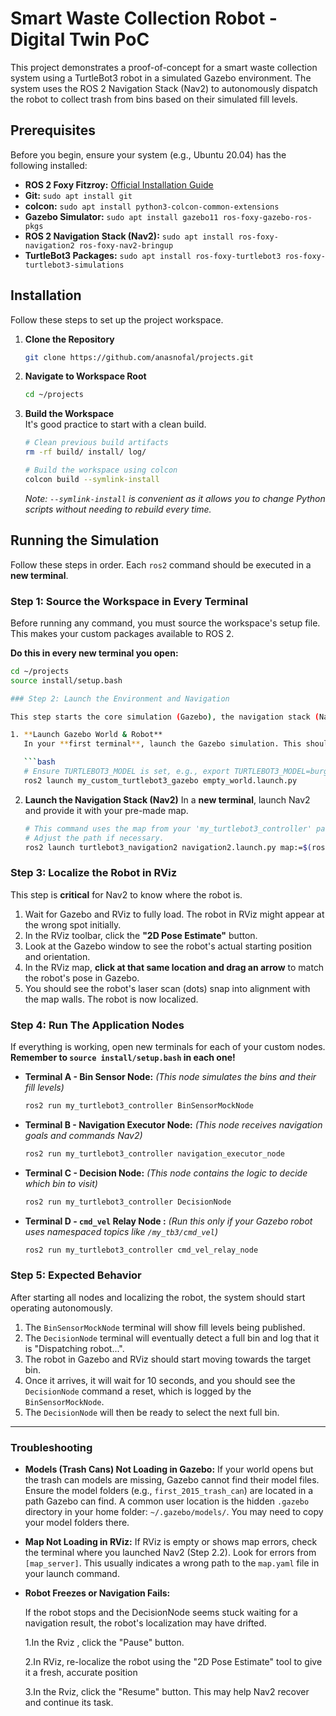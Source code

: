 # Smart Waste Collection Robot - Digital Twin PoC

This project demonstrates a proof-of-concept for a smart waste collection system using a TurtleBot3 robot in a simulated Gazebo environment. The system uses the ROS 2 Navigation Stack (Nav2) to autonomously dispatch the robot to collect trash from bins based on their simulated fill levels.

## Prerequisites

Before you begin, ensure your system (e.g., Ubuntu 20.04) has the following installed:
* **ROS 2 Foxy Fitzroy:** [Official Installation Guide](https://docs.ros.org/en/foxy/Installation/Ubuntu-Install-Debians.html)
* **Git:** `sudo apt install git`
* **colcon:** `sudo apt install python3-colcon-common-extensions`
* **Gazebo Simulator:** `sudo apt install gazebo11 ros-foxy-gazebo-ros-pkgs`
* **ROS 2 Navigation Stack (Nav2):** `sudo apt install ros-foxy-navigation2 ros-foxy-nav2-bringup`
* **TurtleBot3 Packages:** `sudo apt install ros-foxy-turtlebot3 ros-foxy-turtlebot3-simulations`

## Installation

Follow these steps to set up the project workspace.

1.  **Clone the Repository** 

    ```bash
    git clone https://github.com/anasnofal/projects.git
    ```

2.  **Navigate to Workspace Root**

    ```bash
    cd ~/projects
    ```

  

3.  **Build the Workspace**  
    It's good practice to start with a clean build.

    ```bash
    # Clean previous build artifacts
    rm -rf build/ install/ log/

    # Build the workspace using colcon
    colcon build --symlink-install
    ```
    *Note: `--symlink-install` is convenient as it allows you to change Python scripts without needing to rebuild every time.*

## Running the Simulation

Follow these steps in order. Each `ros2` command should be executed in a **new terminal**.

### Step 1: Source the Workspace in Every Terminal

Before running any command, you must source the workspace's setup file. This makes your custom packages available to ROS 2.

**Do this in every new terminal you open:**

```bash
cd ~/projects
source install/setup.bash

### Step 2: Launch the Environment and Navigation

This step starts the core simulation (Gazebo), the navigation stack (Nav2), and the visualization tool (RViz).

1. **Launch Gazebo World & Robot**
   In your **first terminal**, launch the Gazebo simulation. This should open the simulator window with your world and the TurtleBot3 model.

   ```bash
   # Ensure TURTLEBOT3_MODEL is set, e.g., export TURTLEBOT3_MODEL=burger
   ros2 launch my_custom_turtlebot3_gazebo empty_world.launch.py
   ```

2. **Launch the Navigation Stack (Nav2)**
   In a **new terminal**, launch Nav2 and provide it with your pre-made map.

   ```bash
   # This command uses the map from your 'my_turtlebot3_controller' package.
   # Adjust the path if necessary.
   ros2 launch turtlebot3_navigation2 navigation2.launch.py map:=$(ros2 pkg prefix my_turtlebot3_controller)/share/my_turtlebot3_controller/maps/big_map.yaml
   ```


### Step 3: Localize the Robot in RViz

This step is **critical** for Nav2 to know where the robot is.

1. Wait for Gazebo and RViz to fully load. The robot in RViz might appear at the wrong spot initially.
2. In the RViz toolbar, click the **"2D Pose Estimate"** button.
3. Look at the Gazebo window to see the robot's actual starting position and orientation.
4. In the RViz map, **click at that same location and drag an arrow** to match the robot's pose in Gazebo.
5. You should see the robot's laser scan (dots) snap into alignment with the map walls. The robot is now localized.

### Step 4: Run The Application Nodes

If everything is working, open new terminals for each of your custom nodes. **Remember to `source install/setup.bash` in each one!**

* **Terminal A - Bin Sensor Node:**
  *(This node simulates the bins and their fill levels)*

  ```bash
  ros2 run my_turtlebot3_controller BinSensorMockNode
  ```

* **Terminal B - Navigation Executor Node:**
  *(This node receives navigation goals and commands Nav2)*

  ```bash
  ros2 run my_turtlebot3_controller navigation_executor_node
  ```

* **Terminal C - Decision Node:**
  *(This node contains the logic to decide which bin to visit)*

  ```bash
  ros2 run my_turtlebot3_controller DecisionNode
  ```

* **Terminal D - `cmd_vel` Relay Node :**
  *(Run this only if your Gazebo robot uses namespaced topics like `/my_tb3/cmd_vel`)*

  ```bash
  ros2 run my_turtlebot3_controller cmd_vel_relay_node
  ```

### Step 5: Expected Behavior

After starting all nodes and localizing the robot, the system should start operating autonomously.

1. The `BinSensorMockNode` terminal will show fill levels being published.
2. The `DecisionNode` terminal will eventually detect a full bin and log that it is "Dispatching robot...".
3. The robot in Gazebo and RViz should start moving towards the target bin.
4. Once it arrives, it will wait for 10 seconds, and you should see the `DecisionNode` command a reset, which is logged by the `BinSensorMockNode`.
5. The `DecisionNode` will then be ready to select the next full bin.

---

### Troubleshooting

* **Models (Trash Cans) Not Loading in Gazebo:**
  If your world opens but the trash can models are missing, Gazebo cannot find their model files. Ensure the model folders (e.g., `first_2015_trash_can`) are located in a path Gazebo can find. A common user location is the hidden `.gazebo` directory in your home folder: `~/.gazebo/models/`. You may need to copy your model folders there.

* **Map Not Loading in RViz:**
  If RViz is empty or shows map errors, check the terminal where you launched Nav2 (Step 2.2). Look for errors from `[map_server]`. This usually indicates a wrong path to the `map.yaml` file in your launch command.

* **Robot Freezes or Navigation Fails:**

    If the robot stops and the DecisionNode seems stuck waiting for a navigation result, the robot's localization may have drifted.

    1.In the Rviz , click the "Pause" button.
  
    2.In RViz, re-localize the robot using the "2D Pose Estimate" tool to give it a fresh, accurate position
  
    3.In the Rviz, click the "Resume" button. This may help Nav2 recover and continue its task.


